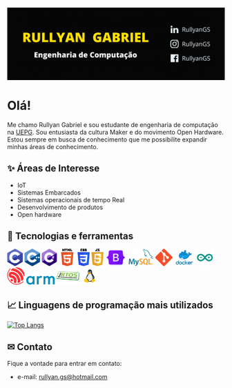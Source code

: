 [![Header](https://github.com/RullyanGS/RullyanGS/blob/main/assets/header-banner.png)](https://github.com/RullyanGS)

# Olá!
Me chamo Rullyan Gabriel e sou estudante de engenharia de computação na [UEPG][uepg]. 
Sou entusiasta da cultura Maker e do movimento Open Hardware.
Estou sempre em busca de conhecimento que me possibilite expandir minhas áreas de conhecimento. 

## ✨ Áreas de Interesse
- IoT
- Sistemas Embarcados
- Sistemas operacionais de tempo Real
- Desenvolvimento de produtos
- Open hardware

## 🔧 Tecnologias e ferramentas
<code><img height="40" src="https://github.com/RullyanGS/RullyanGS/blob/main/assets/icons/C.png"></code>
<code><img height="40" src="https://github.com/RullyanGS/RullyanGS/blob/main/assets/icons/CPlusPlus.png"></code>
<code><img height="40" src="https://github.com/RullyanGS/RullyanGS/blob/main/assets/icons/CSharp.png"></code>
<code><img height="40" src="https://github.com/RullyanGS/RullyanGS/blob/main/assets/icons/html.png"></code>
<code><img height="40" src="https://github.com/RullyanGS/RullyanGS/blob/main/assets/icons/css.png"></code>
<code><img height="40" src="https://github.com/RullyanGS/RullyanGS/blob/main/assets/icons/js.png"></code>
<code><img height="40" src="https://github.com/RullyanGS/RullyanGS/blob/main/assets/icons/Bootstrap.png"></code>
<code><img height="40" src="https://github.com/RullyanGS/RullyanGS/blob/main/assets/icons/MySQL.png"></code>
<code><img height="40" src="https://github.com/RullyanGS/RullyanGS/blob/main/assets/icons/git.png"></code>
<code><img height="40" src="https://github.com/RullyanGS/RullyanGS/blob/main/assets/icons/docker.png"></code>
<code><img height="40" src="https://github.com/RullyanGS/RullyanGS/blob/main/assets/icons/arduino.png"></code>
<code><img height="40" src="https://github.com/RullyanGS/RullyanGS/blob/main/assets/icons/espressif.png"></code>
<code><img height="20" src="https://github.com/RullyanGS/RullyanGS/blob/main/assets/icons/Arm.svg"></code>
<code><img height="40" src="https://github.com/RullyanGS/RullyanGS/blob/main/assets/icons/freeRTOS.png"></code>
<code><img height="40" src="https://github.com/RullyanGS/RullyanGS/blob/main/assets/icons/linux.png"></code>
<!-- <code><img height="40" src="https://github.com/RullyanGS/RullyanGS/blob/main/assets/icons/TypeScript.png"></code>
<code><img height="40" src="https://github.com/RullyanGS/RullyanGS/blob/main/assets/icons/raspberry.png"></code>
<code><img height="40" src="https://github.com/RullyanGS/RullyanGS/blob/main/assets/icons/CommandLine.png"></code>
<code><img height="40" src="https://github.com/RullyanGS/RullyanGS/blob/main/assets/icons/React.png"></code>
<code><img height="40" src="https://github.com/RullyanGS/RullyanGS/blob/main/assets/icons/DotNetCore.png"></code>
<code><img height="40" src="https://github.com/RullyanGS/RullyanGS/blob/main/assets/icons/DotNetFramework.png"></code>
<code><img height="40" src="https://github.com/RullyanGS/RullyanGS/blob/main/assets/icons/unity3d.png"></code>
<code><img height="40" src="https://github.com/RullyanGS/RullyanGS/blob/main/assets/icons/blender.png"></code>
<code><img height="40" src="https://github.com/RullyanGS/RullyanGS/blob/main/assets/icons/fusion360.png"></code> -->

## &#x1f4c8; Linguagens de programação mais utilizados
[![Top Langs](https://github-readme-stats.vercel.app/api/top-langs/?username=RullyanGS&layout=compact)](https://github.com/RullyanGS/github-readme-stats)

<!-- 
## 📰 Artigos, tutoriais e projetos
Eu escrevo artigos, tutorias e divulgo projetos no meu blog:

- [medium][medium]
-->

## ✉ Contato
Fique a vontade para entrar em contato:
- e-mail: rullyan.gs@hotmail.com

[uepg]: https://uepg.br
[medium]: https://medium.com/escovandobits
